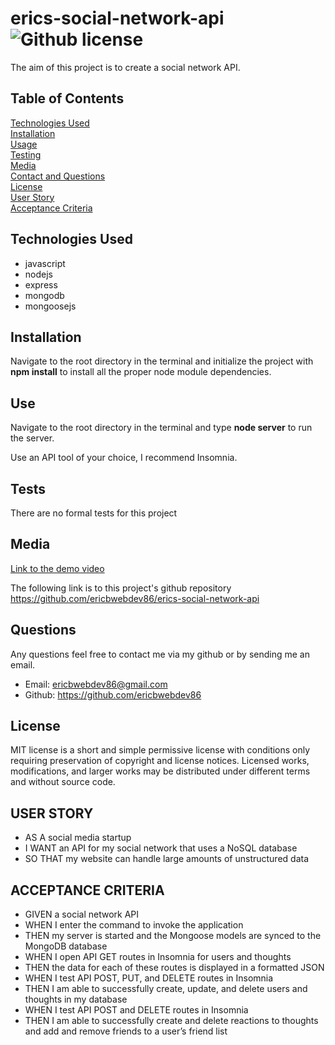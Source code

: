 # erics-social-network-api  ![Github license](https://img.shields.io/badge/license-MIT-green.svg)

The aim of this project is to create a social network API.

## Table of Contents
[Technologies Used](#technologies-used) <br>
[Installation](#installation) <br>
[Usage](#use) <br>
[Testing](#tests) <br>
[Media](#media) <br>
[Contact and Questions](#questions) <br>
[License](#license) <br>
[User Story](#user-story) <br>
[Acceptance Criteria](#acceptance-criteria) <br>
  

## Technologies Used
* javascript
* nodejs
* express
* mongodb
* mongoosejs



## Installation
Navigate to the root directory in the terminal and initialize the project with **npm install** to install all the proper node module dependencies.



## Use
Navigate to the root directory in the terminal and type **node server** to run the server.

Use an API tool of your choice, I recommend Insomnia.

## Tests
There are no formal tests for this project

## Media
[Link to the demo video](https://youtu.be/HvscNz_2D-4)

The following link is to this project's github repository
https://github.com/ericbwebdev86/erics-social-network-api


## Questions
Any questions feel free to contact me via my github or by sending me an email. <br/>
* Email: ericbwebdev86@gmail.com   
* Github: https://github.com/ericbwebdev86


## License
MIT license is a short and simple permissive license with conditions only requiring preservation of copyright and license notices. Licensed works, modifications, and larger works may be distributed under different terms and without source code.

## USER STORY
* AS A social media startup
* I WANT an API for my social network that uses a NoSQL database
* SO THAT my website can handle large amounts of unstructured data

## ACCEPTANCE CRITERIA
* GIVEN a social network API
* WHEN I enter the command to invoke the application
* THEN my server is started and the Mongoose models are synced to the MongoDB database
* WHEN I open API GET routes in Insomnia for users and thoughts
* THEN the data for each of these routes is displayed in a formatted JSON
* WHEN I test API POST, PUT, and DELETE routes in Insomnia
* THEN I am able to successfully create, update, and delete users and thoughts in my database
* WHEN I test API POST and DELETE routes in Insomnia
* THEN I am able to successfully create and delete reactions to thoughts and add and remove friends to a user’s friend list
